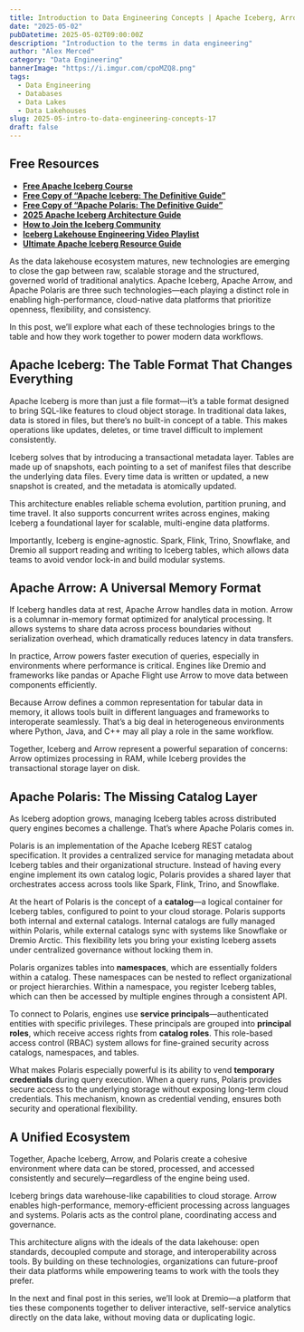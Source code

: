 ```yaml
---
title: Introduction to Data Engineering Concepts | Apache Iceberg, Arrow, and Polaris
date: "2025-05-02"
pubDatetime: 2025-05-02T09:00:00Z
description: "Introduction to the terms in data engineering"
author: "Alex Merced"
category: "Data Engineering"
bannerImage: "https://i.imgur.com/cpoMZQ8.png"
tags:
  - Data Engineering
  - Databases
  - Data Lakes
  - Data Lakehouses
slug: 2025-05-intro-to-data-engineering-concepts-17
draft: false
---
```


## Free Resources  
- **[Free Apache Iceberg Course](https://hello.dremio.com/webcast-an-apache-iceberg-lakehouse-crash-course-reg.html?utm_source=ev_external_blog&utm_medium=influencer&utm_campaign=intro_to_de&utm_content=alexmerced&utm_term=external_blog)**  
- **[Free Copy of “Apache Iceberg: The Definitive Guide”](https://hello.dremio.com/wp-apache-iceberg-the-definitive-guide-reg.html?utm_source=ev_external_blog&utm_medium=influencer&utm_campaign=intro_to_de&utm_content=alexmerced&utm_term=external_blog)**  
- **[Free Copy of “Apache Polaris: The Definitive Guide”](https://hello.dremio.com/wp-apache-polaris-guide-reg.html?utm_source=ev_external_blog&utm_medium=influencer&utm_campaign=intro_to_de&utm_content=alexmerced&utm_term=external_blog)**  
- **[2025 Apache Iceberg Architecture Guide](https://medium.com/data-engineering-with-dremio/2025-guide-to-architecting-an-iceberg-lakehouse-9b19ed42c9de)**  
- **[How to Join the Iceberg Community](https://medium.alexmerced.blog/guide-to-finding-apache-iceberg-events-near-you-and-being-part-of-the-greater-iceberg-community-0c38ae785ddb)**  
- **[Iceberg Lakehouse Engineering Video Playlist](https://youtube.com/playlist?list=PLsLAVBjQJO0p0Yq1fLkoHvt2lEJj5pcYe&si=WTSnqjXZv6Glkc3y)**  
- **[Ultimate Apache Iceberg Resource Guide](https://medium.com/data-engineering-with-dremio/ultimate-directory-of-apache-iceberg-resources-e3e02efac62e)** 

As the data lakehouse ecosystem matures, new technologies are emerging to close the gap between raw, scalable storage and the structured, governed world of traditional analytics. Apache Iceberg, Apache Arrow, and Apache Polaris are three such technologies—each playing a distinct role in enabling high-performance, cloud-native data platforms that prioritize openness, flexibility, and consistency.

In this post, we’ll explore what each of these technologies brings to the table and how they work together to power modern data workflows.

## Apache Iceberg: The Table Format That Changes Everything

Apache Iceberg is more than just a file format—it’s a table format designed to bring SQL-like features to cloud object storage. In traditional data lakes, data is stored in files, but there’s no built-in concept of a table. This makes operations like updates, deletes, or time travel difficult to implement consistently.

Iceberg solves that by introducing a transactional metadata layer. Tables are made up of snapshots, each pointing to a set of manifest files that describe the underlying data files. Every time data is written or updated, a new snapshot is created, and the metadata is atomically updated.

This architecture enables reliable schema evolution, partition pruning, and time travel. It also supports concurrent writes across engines, making Iceberg a foundational layer for scalable, multi-engine data platforms.

Importantly, Iceberg is engine-agnostic. Spark, Flink, Trino, Snowflake, and Dremio all support reading and writing to Iceberg tables, which allows data teams to avoid vendor lock-in and build modular systems.

## Apache Arrow: A Universal Memory Format

If Iceberg handles data at rest, Apache Arrow handles data in motion. Arrow is a columnar in-memory format optimized for analytical processing. It allows systems to share data across process boundaries without serialization overhead, which dramatically reduces latency in data transfers.

In practice, Arrow powers faster execution of queries, especially in environments where performance is critical. Engines like Dremio and frameworks like pandas or Apache Flight use Arrow to move data between components efficiently.

Because Arrow defines a common representation for tabular data in memory, it allows tools built in different languages and frameworks to interoperate seamlessly. That’s a big deal in heterogeneous environments where Python, Java, and C++ may all play a role in the same workflow.

Together, Iceberg and Arrow represent a powerful separation of concerns: Arrow optimizes processing in RAM, while Iceberg provides the transactional storage layer on disk.

## Apache Polaris: The Missing Catalog Layer

As Iceberg adoption grows, managing Iceberg tables across distributed query engines becomes a challenge. That’s where Apache Polaris comes in.

Polaris is an implementation of the Apache Iceberg REST catalog specification. It provides a centralized service for managing metadata about Iceberg tables and their organizational structure. Instead of having every engine implement its own catalog logic, Polaris provides a shared layer that orchestrates access across tools like Spark, Flink, Trino, and Snowflake.

At the heart of Polaris is the concept of a **catalog**—a logical container for Iceberg tables, configured to point to your cloud storage. Polaris supports both internal and external catalogs. Internal catalogs are fully managed within Polaris, while external catalogs sync with systems like Snowflake or Dremio Arctic. This flexibility lets you bring your existing Iceberg assets under centralized governance without locking them in.

Polaris organizes tables into **namespaces**, which are essentially folders within a catalog. These namespaces can be nested to reflect organizational or project hierarchies. Within a namespace, you register Iceberg tables, which can then be accessed by multiple engines through a consistent API.

To connect to Polaris, engines use **service principals**—authenticated entities with specific privileges. These principals are grouped into **principal roles**, which receive access rights from **catalog roles**. This role-based access control (RBAC) system allows for fine-grained security across catalogs, namespaces, and tables.

What makes Polaris especially powerful is its ability to vend **temporary credentials** during query execution. When a query runs, Polaris provides secure access to the underlying storage without exposing long-term cloud credentials. This mechanism, known as credential vending, ensures both security and operational flexibility.

## A Unified Ecosystem

Together, Apache Iceberg, Arrow, and Polaris create a cohesive environment where data can be stored, processed, and accessed consistently and securely—regardless of the engine being used.

Iceberg brings data warehouse-like capabilities to cloud storage. Arrow enables high-performance, memory-efficient processing across languages and systems. Polaris acts as the control plane, coordinating access and governance.

This architecture aligns with the ideals of the data lakehouse: open standards, decoupled compute and storage, and interoperability across tools. By building on these technologies, organizations can future-proof their data platforms while empowering teams to work with the tools they prefer.

In the next and final post in this series, we’ll look at Dremio—a platform that ties these components together to deliver interactive, self-service analytics directly on the data lake, without moving data or duplicating logic.

